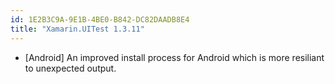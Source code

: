 ```yaml
---
id: 1E2B3C9A-9E1B-4BE0-B842-DC82DAADB8E4
title: "Xamarin.UITest 1.3.11"
---
```


* [Android] An improved install process for Android which is more resiliant to unexpected output.

